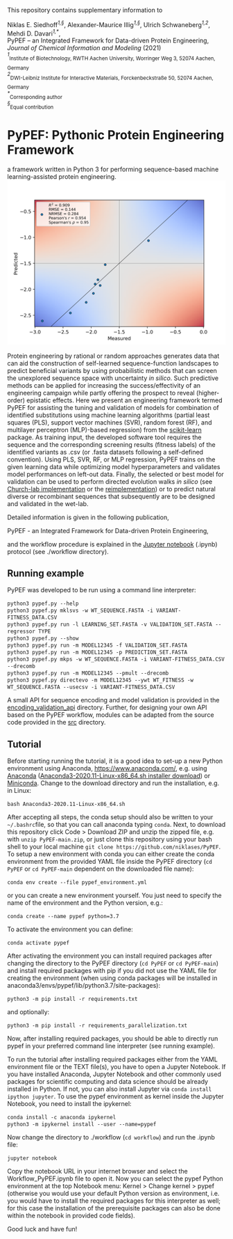 This repository contains supplementary information to

Niklas E. Siedhoff<sup>*1,§*</sup>, Alexander-Maurice Illig<sup>*1,§*</sup>, Ulrich Schwaneberg<sup>*1,2*</sup>, Mehdi D. Davari<sup>*1,\**</sup>, <br>
PyPEF – an Integrated Framework for Data-driven Protein Engineering, *Journal of Chemical Information and Modeling* (2021) <br>
<sup>*1*</sup><sub>Institute of Biotechnology, RWTH Aachen University, Worringer Weg 3, 52074 Aachen, Germany</sub> <br>
<sup>*2*</sup><sub>DWI-Leibniz Institute for Interactive Materials, Forckenbeckstraße 50, 52074 Aachen, Germany</sub> <br>
<sup>*\**</sup><sub>Corresponding author</sub> <br>
<sup>*§*</sup><sub>Equal contribution</sub> <br>

# PyPEF: Pythonic Protein Engineering Framework

a framework written in Python 3 for performing sequence-based machine learning-assisted protein engineering.
<img src="workflow/test_dataset/exemplary_validation_color_plot.png" alt="drawing" width="800"/>

Protein engineering by rational or random approaches generates data that can aid the construction of self-learned sequence-function landscapes to predict beneficial variants by using probabilistic methods that can screen the unexplored sequence space with uncertainty *in silico*. Such predictive methods can be applied for increasing the success/effectivity of an engineering campaign while partly offering the prospect to reveal (higher-order) epistatic effects. Here we present an engineering framework termed PyPEF for assisting the tuning and validation of models for combination of identified substitutions using machine learning algorithms (partial least squares (PLS), support vector machines (SVR), random forest (RF), and multilayer perceptron (MLP)-based regression) from the [scikit-learn](https://github.com/scikit-learn/scikit-learn) package. As training input, the developed software tool requires the sequence and the corresponding screening results (fitness labels) of the identified variants as .csv (or .fasta datasets following a self-defined convention). Using PLS, SVR, RF, or MLP regression, PyPEF trains on the given learning data while optimizing model hyperparameters and validates model performances on left-out data. Finally, the selected or best model for validation can be used to perform directed evolution walks *in silico* (see [Church-lab implementation](https://github.com/churchlab/UniRep) or the [reimplementation](https://github.com/ivanjayapurna/low-n-protein-engineering)) or to predict natural diverse or recombinant sequences that subsequently are to be designed and validated in the wet-lab.

Detailed information is given in the following publication, 

PyPEF - an Integrated Framework for Data-driven Protein Engineering,

and the workflow procedure is explained in the [Jupyter notebook](/workflow/Workflow_PyPEF.ipynb) (.ipynb) protocol (see
./workflow directory).  

## Running example
PyPEF was developed to be run using a command line interpreter:  
```
python3 pypef.py --help
python3 pypef.py mklsvs -w WT_SEQUENCE.FASTA -i VARIANT-FITNESS_DATA.CSV 
python3 pypef.py run -l LEARNING_SET.FASTA -v VALIDATION_SET.FASTA --regressor TYPE 
python3 pypef.py --show
python3 pypef.py run -m MODEL12345 -f VALIDATION_SET.FASTA
python3 pypef.py run -m MODEL12345 -p PREDICTION_SET.FASTA
python3 pypef.py mkps -w WT_SEQUENCE.FASTA -i VARIANT-FITNESS_DATA.CSV --drecomb
python3 pypef.py run -m MODEL12345 --pmult --drecomb
python3 pypef.py directevo -m MODEL12345 --ywt WT_FITNESS -w WT_SEQUENCE.FASTA --usecsv -i VARIANT-FITNESS_DATA.CSV
```
A small API for sequence encoding and model validation is provided in the [encoding_validation_api](/encoding_validation_api) directory.
Further, for designing your own API based on the PyPEF workflow, modules can be adapted from the source code provided in the [src](/src) directory.

## Tutorial

Before starting running the tutorial, it is a good idea to set-up a new Python environment using Anaconda, https://www.anaconda.com/, e.g. using [Anaconda](https://www.anaconda.com/products/individual) ([Anaconda3-2020.11-Linux-x86_64.sh installer download](https://repo.anaconda.com/archive/Anaconda3-2020.11-Linux-x86_64.sh)) or [Miniconda](https://docs.conda.io/en/latest/miniconda.html).
Change to the download directory and run the installation, e.g. in Linux:

```
bash Anaconda3-2020.11-Linux-x86_64.sh
```

After accepting all steps, the conda setup should also be written to your `~/.bashrc`file, so that you can call anaconda typing `conda`.
Next, to download this repository click Code > Download ZIP and unzip the zipped file, e.g. with `unzip PyPEF-main.zip`, or just clone this repository using your bash shell to your local machine `git clone https://github.com/niklases/PyPEF`.
To setup a new environment with conda you can either create the conda environment from the provided YAML file inside the PyPEF directory (`cd PyPEF` or `cd PyPEF-main` dependent on the downloaded file name):

```
conda env create --file pypef_environment.yml
```

or you can create a new environment yourself. You just need to specify the name of the environment and the Python version, e.g.:

```
conda create --name pypef python=3.7
```

To activate the environment you can define:

```
conda activate pypef
```

After activating the environment you can install required packages after changing the directory to the PyPEF directory (`cd PyPEF` or `cd PyPEF-main`) and install required packages with pip if you did not use the YAML file for creating the environment (when using conda packages will be installed in anaconda3/envs/pypef/lib/python3.7/site-packages):

```
python3 -m pip install -r requirements.txt
```

and optionally:

```
python3 -m pip install -r requirements_parallelization.txt
```

Now, after installing required packages, you should be able to directly run pypef in your preferred command line interpreter (see running example).

To run the tutorial after installing required packages either from the YAML environment file or the TEXT file(s), you have to open a Jupyter Notebook. If you have installed Anaconda, Jupyter Notebook and other commonly used packages for scientific computing and data science should be already installed in Python. If not, you can also install Jupyter via `conda install ipython jupyter`. To use the pypef environment as kernel inside the Jupyter Notebook, you need to install the ipykernel:

```
conda install -c anaconda ipykernel
python3 -m ipykernel install --user --name=pypef
```

Now change the directory to ./workflow (`cd workflow`) and run the .ipynb file:

```
jupyter notebook
```

Copy the notebook URL in your internet browser and select the Workflow_PyPEF.ipynb file to open it. Now you can select the pypef Python environment at the top Notebook menu: Kernel > Change kernel > pypef (otherwise you would use your default Python version as environment, i.e. you would have to install the required packages for this interpreter as well; for this case the installation of the prerequisite packages can also be done within the notebook in provided code fields). 

Good luck and have fun!
